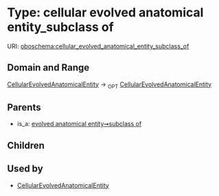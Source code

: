 
# Type: cellular evolved anatomical entity_subclass of




URI: [oboschema:cellular_evolved_anatomical_entity_subclass_of](http://purl.obolibrary.org/oboschema/cellular_evolved_anatomical_entity_subclass_of)


## Domain and Range

[CellularEvolvedAnatomicalEntity](CellularEvolvedAnatomicalEntity.md) ->  <sub>OPT</sub> [CellularEvolvedAnatomicalEntity](CellularEvolvedAnatomicalEntity.md)

## Parents

 *  is_a: [evolved anatomical entity➞subclass of](evolved_anatomical_entity_subclass_of.md)

## Children


## Used by

 * [CellularEvolvedAnatomicalEntity](CellularEvolvedAnatomicalEntity.md)
